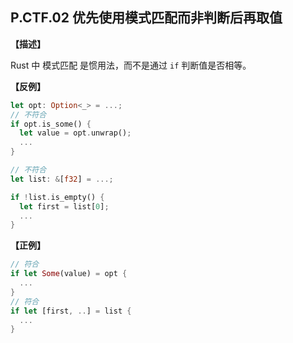 ## P.CTF.02 优先使用模式匹配而非判断后再取值

**【描述】**

Rust 中 模式匹配 是惯用法，而不是通过 `if` 判断值是否相等。

**【反例】**

 ```rust
 let opt: Option<_> = ...;
 // 不符合
 if opt.is_some() {
   let value = opt.unwrap();
   ...
 }
 
// 不符合
 let list: &[f32] = ...;
 
 if !list.is_empty() {
   let first = list[0];
   ...
 }
 
 ```

**【正例】**

```rust
// 符合
if let Some(value) = opt {
  ...
}
// 符合
if let [first, ..] = list {
  ...
}
```

